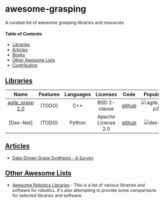 # awesome-grasping
A curated list of awesome grasping libraries and resources

#### Table of Contents
* [Libraries](#libraries)
* [Articles](#articles)
* [Books](#books)
* [Other Awesome Lists](#other-awesome-lists)
* [Contributing](#contributing)

## [Libraries](#awesome-collision-detection)

| Name | Features | Languages | Licenses | Code | Popularity |
|:----:|:--------:|:---------:|:--------:|:----:|:----------:|
| [agile_grasp 2.0](https://github.com/atenpas/agile_grasp2) | (TODO) | C++ | BSD 2-clause | [github](https://github.com/atenpas/agile_grasp2) | ![agile_grasp2](https://img.shields.io/github/stars/atenpas/agile_grasp2.svg?style=social&label=Star&maxAge=2592000) |
| [Dex-Net] | (TODO) | Python | Apache License 2.0 | [github](https://github.com/BerkeleyAutomation/dex-net) | ![dex-net](https://img.shields.io/github/stars/BerkeleyAutomation/dex-net.svg?style=social&label=Star&maxAge=2592000)

## [Articles](#articles)

* [Data-Driven Grasp Synthesis - A Survey](https://arxiv.org/pdf/1309.2660.pdf)

## [Other Awesome Lists](#awesome-collision-detection)

* [Awesome Robotics Libraries](https://github.com/jslee02/awesome-robotics-libraries) - This is a list of various libraries and software for robotics. It's also attempting to provide some comparisons for selected libraries and software.
